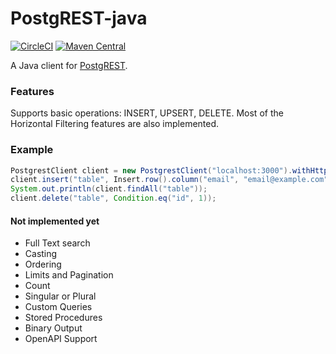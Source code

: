 # PostgREST-java
[![CircleCI](https://circleci.com/gh/Harium/postgrest-java.svg?style=svg)](https://circleci.com/gh/Harium/postgrest-java)
[![Maven Central](https://maven-badges.herokuapp.com/maven-central/com.harium/postgrest/badge.svg)](https://maven-badges.herokuapp.com/maven-central/com.harium/postgrest/)

A Java client for [PostgREST](https://postgrest.org/en/stable/).

### Features
Supports basic operations: INSERT, UPSERT, DELETE.
Most of the Horizontal Filtering features are also implemented.

### Example
```java
PostgrestClient client = new PostgrestClient("localhost:3000").withHttps(false);
client.insert("table", Insert.row().column("email", "email@example.com").column("name", "The User"));
System.out.println(client.findAll("table"));
client.delete("table", Condition.eq("id", 1));
```

#### Not implemented yet
- Full Text search
- Casting
- Ordering
- Limits and Pagination
- Count
- Singular or Plural
- Custom Queries
- Stored Procedures
- Binary Output
- OpenAPI Support